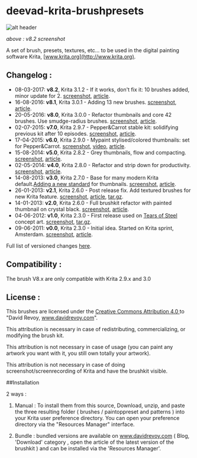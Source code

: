 deevad-krita-brushpresets
=========================

![alt header](http://www.davidrevoy.com/data/images/blog/2017/02/v82brush_header_net.jpg)

_above : v8.2 screenshot_

A set of brush, presets, textures, etc... to be used in the digital painting software Krita, [www.krita.org](http://www.krita.org).

## Changelog :

* 08-03-2017: **v8.2**, Krita 3.1.2 - If it works, don't fix it: 10 brushes added, minor update for 2.  [screenshot](http://www.davidrevoy.com/data/images/blog/2016/05/v8-1brush_header.jpg), [article](http://www.davidrevoy.com/article319/krita-brushkit-v8).
* 16-08-2016: **v8.1**, Krita 3.0.1 - Adding 13 new brushes. [screenshot](http://www.davidrevoy.com/data/images/blog/2016/05/v8-1brush_header.jpg), [article](http://www.davidrevoy.com/article319/krita-brushkit-v8).
* 20-05-2016: **v8.0**, Krita 3.0.0 - Refactor thumbnails and core 42 brushes. Use smudge-radius brushes. [screenshot](http://www.davidrevoy.com/data/images/blog/2016/05/v8brush_header_net.jpg), [article](http://www.davidrevoy.com/article319/krita-brushkit-v8).
* 02-07-2015: **v7.0**, Krita 2.9.7 - Pepper&Carrot stable kit: solidifying previous kit after 10 episodes. [screenshot](http://www.davidrevoy.com/data/images/blog/2015/08/v7-release-artwork_net.jpg), [article](http://www.davidrevoy.com/article264/brushkit-v7-0).
* 17-04-2015: **v6.0**, Krita 2.9.0 - Mypaint stylised/colored thumbnails: set for Pepper&Carrot. [screenshot](http://www.davidrevoy.com/data/images/blog/2015/04/vignette.jpg), [video](https://youtu.be/iRcKFbksTTY), [article](http://www.davidrevoy.com/article248/krita-brushes-v6).
* 15-08-2014: **v5.0**, Krita 2.8.2 - Grey thumbnails, flow and compacting. [screenshot](http://www.davidrevoy.com/data/images/blog/2014/08/brushkit-v5.jpg), [article](http://www.davidrevoy.com/article238/ressource-krita-brushes-v5).
* 02-05-2014: **v4.0**, Krita 2.8.0 - Refactor and strip down for productivity. [screenshot](http://www.davidrevoy.com/data/images/blog/2014/05/v4-brush-com-a.jpg), [article](http://www.davidrevoy.com/article233/ressource-krita-brushes-v4).
* 14-08-2013: **v3.0**, Krita 2.7.0 - Base for many modern Krita default.[Adding a new standard](https://community.kde.org/Krita/Brushes_Preset_Preview) for thumbnails. [screenshot](http://www.davidrevoy.com/data/images/blog/2013/08/brushkit3/Krita-brush-preset-v3_by-david-revoy_02.jpg), [article](http://www.davidrevoy.com/article180/ressource-krita-brushes).
* 26-01-2013: **v2.1**, Krita 2.6.0 - Post release fix. Add textured brushes for new Krita feature. [screenshot](http://www.davidrevoy.com/data/images/blog/2013/01/krita-brushkitv2/new-textured_brushes.jpg), [article](http://www.davidrevoy.com/article123/krita-brushkit-v2), [tar.gz](http://www.davidrevoy.com/data/documents/2013-01-14_deevad-kit-Krita_v2.tar.gz).
* 14-01-2013: **v2.0**, Krita 2.6.0 - Full brushkit refactor with painted thumbnail on crystal black. [screenshot](http://www.davidrevoy.com/data/images/blog/2013/01/krita-brushkitv2/new-textured_brushes.jpg), [article](http://www.davidrevoy.com/article123/krita-brushkit-v2).
* 04-06-2012: **v1.0**, Krita 2.3.0 - First release used on [Tears of Steel](http://www.davidrevoy.com/article136/movie-concept-art-tears-of-steel-blender-foundation) concept art. [screenshot](http://www.davidrevoy.com/data/images/blog/2012/06/krita-deevadpreset_v1a.jpg), [tar.gz](http://www.davidrevoy.com/data/documents/2012-06-04_deevad-krita_preset-v1a_for-2.5a.tar.gz).
* 09-06-2011: **v0.0**, Krita 2.3.0 - Initial idea. Started on Krita sprint, Amsterdam. [screenshot](http://www.davidrevoy.com/data/images/blog/2011/10/krita/krita-screen_03_davidrevoy.jpg), [article](http://www.davidrevoy.com/article80/kritasprint-2011-40min-of-my-demo-session-online).

Full list of versioned changes [here](https://github.com/Deevad/deevad-krita-brushpresets/commits/master).

## Compatibility :

The brush V8.x are only compatible with Krita 2.9.x and 3.0

## License : 

This brushes are licensed under the [Creative Commons Attribution 4.0 ](https://creativecommons.org/licenses/by/4.0/)
 to "David Revoy, www.davidrevoy.com".

This attribution is necessary in case of redistributing, commercializing, or modifying the brush kit.

This attribution is not necessary in case of usage (you can paint any artwork you want with it, you still own totally your artwork).

This attribution is not necessary in case of doing screenshot/screenrecording of Krita and have the brushkit visible. 


##Installation

2 ways :

1. Manual : To install them from this source,  Download, unzip, and paste the three resulting folder ( brushes / paintoppreset and patterns  ) into your Krita user preference directory. You can open your preference directory via the "Resources Manager" interface.

2. Bundle : bundled versions are available on www.davidrevoy.com ( Blog, 'Download' category , open the article of the latest version of the brushkit ) and can be installed via the 'Resources Manager'.
